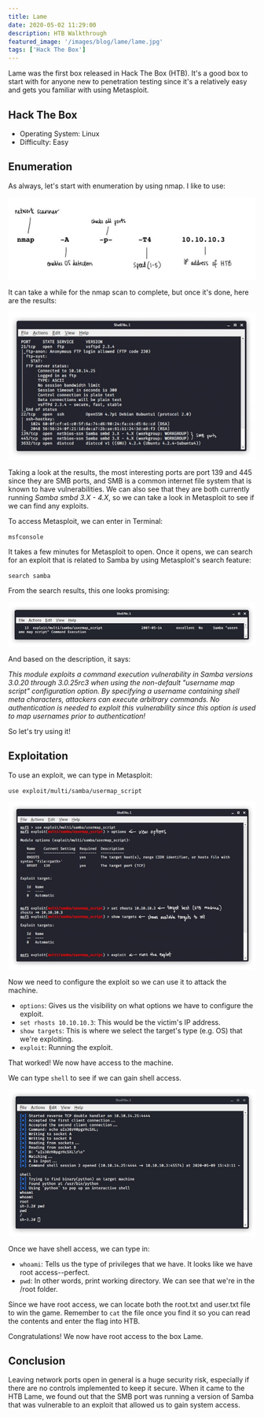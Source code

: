 ```yaml
---
title: Lame
date: 2020-05-02 11:29:00
description: HTB Walkthrough
featured_image: '/images/blog/lame/lame.jpg'
tags: ['Hack The Box']
---
```


Lame was the first box released in Hack The Box (HTB). It's a good box to start with for anyone new to penetration testing since it's a relatively easy and gets you familiar with using Metasploit.

<h2><a class="header_post" name="hackthebox">Hack The Box</a></h2>

* Operating System: Linux
* Difficulty: Easy


<h2><a class="header_post" name="enumeration">Enumeration</a></h2>

As always, let's start with enumeration by using nmap. I like to use:


<img src="/images/blog/lame/ipaddress.jpg" alt="nmap scan">


It can take a while for the nmap scan to complete, but once it's done, here are the results:


<img src="/images/blog/lame/nmapresults.jpg" alt="nmap results">


Taking a look at the results, the most interesting ports are port 139 and 445 since they are SMB ports, and SMB is a common internet file system that is known to have vulnerabilities. We can also see that they are both currently running <i>Samba smbd 3.X - 4.X</i>, so we can take a look in Metasploit to see if we can find any exploits. 

To access Metasploit, we can enter in Terminal:

`msfconsole`

It takes a few minutes for Metasploit to open. Once it opens, we can search for an exploit that is related to Samba by using Metasploit's search feature:

`search samba`

From the search results, this one looks promising:


<img src="/images/blog/lame/exploit.jpg" alt="exploit">


And based on the description, it says:

<i>This module exploits a command execution vulnerability in Samba versions 3.0.20 through 3.0.25rc3 when using the non-default "username map script" configuration option. By specifying a username containing shell meta characters, attackers can execute arbitrary commands. No authentication is needed to exploit this vulnerability since this option is used to map usernames prior to authentication!</i>

So let's try using it!

<h2><a class="header_post" name="exploitation">Exploitation</a></h2>

To use an exploit, we can type in Metasploit:

`use exploit/multi/samba/usermap_script`


<img src="/images/blog/lame/metasploit.jpg" alt="using metasploit">


Now we need to configure the exploit so we can use it to attack the machine.


* `options`: Gives us the visibility on what options we have to configure the exploit.
* `set rhosts 10.10.10.3`: This would be the victim's IP address.
* `show targets`: This is where we select the target's type (e.g. OS) that we're exploiting.
* `exploit`: Running the exploit.


That worked! We now have access to the machine.

We can type `shell` to see if we can gain shell access.


<img src="/images/blog/lame/shell.jpg" alt="obtaining a shell">


Once we have shell access, we can type in:


* `whoami`: Tells us the type of privileges that we have. It looks like we have root access--perfect.
* `pwd`: In other words, print working directory. We can see that we're in the /root folder.


Since we have root access, we can locate both the root.txt and user.txt file to win the game. Remember to `cat` the file once you find it so you can read the contents and enter the flag into HTB.

Congratulations! We now have root access to the box Lame.

<h2><a class="header_post" name="conclusion">Conclusion</a></h2>

Leaving network ports open in general is a huge security risk, especially if there are no controls implemented to keep it secure. When it came to the HTB Lame, we found out that the SMB port was running a version of Samba that was vulnerable to an exploit that allowed us to gain system access. 